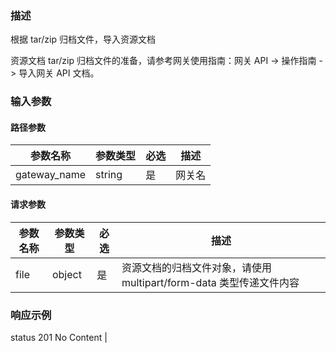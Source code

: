 ### 描述

根据 tar/zip 归档文件，导入资源文档

资源文档 tar/zip 归档文件的准备，请参考网关使用指南：网关 API -> 操作指南 -> 导入网关 API 文档。

### 输入参数

#### 路径参数

| 参数名称         | 参数类型 | 必选 | 描述   |
|--------------| -------- | ---- | ------ |
| gateway_name | string   | 是   | 网关名 |

#### 请求参数

| 参数名称 | 参数类型 | 必选 | 描述                                                                |
| -------- | -------- | ---- | ------------------------------------------------------------------- |
| file     | object   | 是   | 资源文档的归档文件对象，请使用 multipart/form-data 类型传递文件内容 |



### 响应示例

status 201
No Content |
